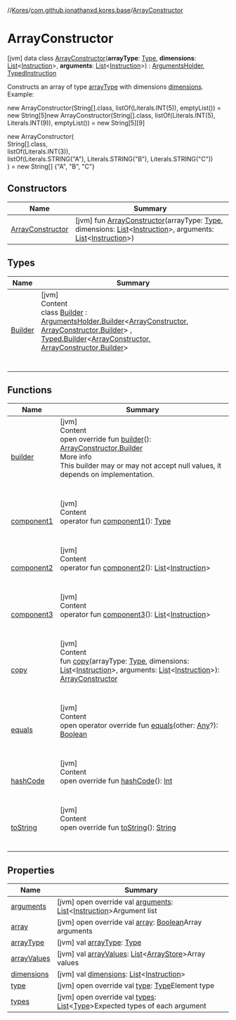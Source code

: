 //[Kores](../../index.md)/[com.github.jonathanxd.kores.base](../index.md)/[ArrayConstructor](index.md)



# ArrayConstructor  
 [jvm] data class [ArrayConstructor](index.md)(**arrayType**: [Type](https://docs.oracle.com/javase/8/docs/api/java/lang/reflect/Type.html), **dimensions**: [List](https://kotlinlang.org/api/latest/jvm/stdlib/kotlin.collections/-list/index.html)<[Instruction](../../com.github.jonathanxd.kores/-instruction/index.md)>, **arguments**: [List](https://kotlinlang.org/api/latest/jvm/stdlib/kotlin.collections/-list/index.html)<[Instruction](../../com.github.jonathanxd.kores/-instruction/index.md)>) : [ArgumentsHolder](../-arguments-holder/index.md), [TypedInstruction](../-typed-instruction/index.md)

Constructs an array of type [arrayType](array-type.md) with dimensions [dimensions](dimensions.md). Example:



new ArrayConstructor(String[].class, listOf(Literals.INT(5)), emptyList()) = new String[5]new ArrayConstructor(String[].class, listOf(Literals.INT(5), Literals.INT(9)), emptyList()) = new String[5][9]

new ArrayConstructor(  
    String[].class,  
    listOf(Literals.INT(3)),  
    listOf(Literals.STRING("A"), Literals.STRING("B"), Literals.STRING("C"))  
) = new String[] {"A", "B", "C"}   


## Constructors  
  
|  Name|  Summary| 
|---|---|
| <a name="com.github.jonathanxd.kores.base/ArrayConstructor/ArrayConstructor/#java.lang.reflect.Type#kotlin.collections.List[com.github.jonathanxd.kores.Instruction]#kotlin.collections.List[com.github.jonathanxd.kores.Instruction]/PointingToDeclaration/"></a>[ArrayConstructor](-array-constructor.md)| <a name="com.github.jonathanxd.kores.base/ArrayConstructor/ArrayConstructor/#java.lang.reflect.Type#kotlin.collections.List[com.github.jonathanxd.kores.Instruction]#kotlin.collections.List[com.github.jonathanxd.kores.Instruction]/PointingToDeclaration/"></a> [jvm] fun [ArrayConstructor](-array-constructor.md)(arrayType: [Type](https://docs.oracle.com/javase/8/docs/api/java/lang/reflect/Type.html), dimensions: [List](https://kotlinlang.org/api/latest/jvm/stdlib/kotlin.collections/-list/index.html)<[Instruction](../../com.github.jonathanxd.kores/-instruction/index.md)>, arguments: [List](https://kotlinlang.org/api/latest/jvm/stdlib/kotlin.collections/-list/index.html)<[Instruction](../../com.github.jonathanxd.kores/-instruction/index.md)>)   <br>


## Types  
  
|  Name|  Summary| 
|---|---|
| <a name="com.github.jonathanxd.kores.base/ArrayConstructor.Builder///PointingToDeclaration/"></a>[Builder](-builder/index.md)| <a name="com.github.jonathanxd.kores.base/ArrayConstructor.Builder///PointingToDeclaration/"></a>[jvm]  <br>Content  <br>class [Builder](-builder/index.md) : [ArgumentsHolder.Builder](../-arguments-holder/-builder/index.md)<[ArrayConstructor](index.md), [ArrayConstructor.Builder](-builder/index.md)> , [Typed.Builder](../-typed/-builder/index.md)<[ArrayConstructor](index.md), [ArrayConstructor.Builder](-builder/index.md)>   <br><br><br>


## Functions  
  
|  Name|  Summary| 
|---|---|
| <a name="com.github.jonathanxd.kores.base/ArrayConstructor/builder/#/PointingToDeclaration/"></a>[builder](builder.md)| <a name="com.github.jonathanxd.kores.base/ArrayConstructor/builder/#/PointingToDeclaration/"></a>[jvm]  <br>Content  <br>open override fun [builder](builder.md)(): [ArrayConstructor.Builder](-builder/index.md)  <br>More info  <br>This builder may or may not accept null values, it depends on implementation.  <br><br><br>
| <a name="com.github.jonathanxd.kores.base/ArrayConstructor/component1/#/PointingToDeclaration/"></a>[component1](component1.md)| <a name="com.github.jonathanxd.kores.base/ArrayConstructor/component1/#/PointingToDeclaration/"></a>[jvm]  <br>Content  <br>operator fun [component1](component1.md)(): [Type](https://docs.oracle.com/javase/8/docs/api/java/lang/reflect/Type.html)  <br><br><br>
| <a name="com.github.jonathanxd.kores.base/ArrayConstructor/component2/#/PointingToDeclaration/"></a>[component2](component2.md)| <a name="com.github.jonathanxd.kores.base/ArrayConstructor/component2/#/PointingToDeclaration/"></a>[jvm]  <br>Content  <br>operator fun [component2](component2.md)(): [List](https://kotlinlang.org/api/latest/jvm/stdlib/kotlin.collections/-list/index.html)<[Instruction](../../com.github.jonathanxd.kores/-instruction/index.md)>  <br><br><br>
| <a name="com.github.jonathanxd.kores.base/ArrayConstructor/component3/#/PointingToDeclaration/"></a>[component3](component3.md)| <a name="com.github.jonathanxd.kores.base/ArrayConstructor/component3/#/PointingToDeclaration/"></a>[jvm]  <br>Content  <br>operator fun [component3](component3.md)(): [List](https://kotlinlang.org/api/latest/jvm/stdlib/kotlin.collections/-list/index.html)<[Instruction](../../com.github.jonathanxd.kores/-instruction/index.md)>  <br><br><br>
| <a name="com.github.jonathanxd.kores.base/ArrayConstructor/copy/#java.lang.reflect.Type#kotlin.collections.List[com.github.jonathanxd.kores.Instruction]#kotlin.collections.List[com.github.jonathanxd.kores.Instruction]/PointingToDeclaration/"></a>[copy](copy.md)| <a name="com.github.jonathanxd.kores.base/ArrayConstructor/copy/#java.lang.reflect.Type#kotlin.collections.List[com.github.jonathanxd.kores.Instruction]#kotlin.collections.List[com.github.jonathanxd.kores.Instruction]/PointingToDeclaration/"></a>[jvm]  <br>Content  <br>fun [copy](copy.md)(arrayType: [Type](https://docs.oracle.com/javase/8/docs/api/java/lang/reflect/Type.html), dimensions: [List](https://kotlinlang.org/api/latest/jvm/stdlib/kotlin.collections/-list/index.html)<[Instruction](../../com.github.jonathanxd.kores/-instruction/index.md)>, arguments: [List](https://kotlinlang.org/api/latest/jvm/stdlib/kotlin.collections/-list/index.html)<[Instruction](../../com.github.jonathanxd.kores/-instruction/index.md)>): [ArrayConstructor](index.md)  <br><br><br>
| <a name="kotlin/Any/equals/#kotlin.Any?/PointingToDeclaration/"></a>[equals](../../com.github.jonathanxd.kores.util/-simple-resolver/index.md#%5Bkotlin%2FAny%2Fequals%2F%23kotlin.Any%3F%2FPointingToDeclaration%2F%5D%2FFunctions%2F-1211764316)| <a name="kotlin/Any/equals/#kotlin.Any?/PointingToDeclaration/"></a>[jvm]  <br>Content  <br>open operator override fun [equals](../../com.github.jonathanxd.kores.util/-simple-resolver/index.md#%5Bkotlin%2FAny%2Fequals%2F%23kotlin.Any%3F%2FPointingToDeclaration%2F%5D%2FFunctions%2F-1211764316)(other: [Any](https://kotlinlang.org/api/latest/jvm/stdlib/kotlin/-any/index.html)?): [Boolean](https://kotlinlang.org/api/latest/jvm/stdlib/kotlin/-boolean/index.html)  <br><br><br>
| <a name="kotlin/Any/hashCode/#/PointingToDeclaration/"></a>[hashCode](../../com.github.jonathanxd.kores.util/-simple-resolver/index.md#%5Bkotlin%2FAny%2FhashCode%2F%23%2FPointingToDeclaration%2F%5D%2FFunctions%2F-1211764316)| <a name="kotlin/Any/hashCode/#/PointingToDeclaration/"></a>[jvm]  <br>Content  <br>open override fun [hashCode](../../com.github.jonathanxd.kores.util/-simple-resolver/index.md#%5Bkotlin%2FAny%2FhashCode%2F%23%2FPointingToDeclaration%2F%5D%2FFunctions%2F-1211764316)(): [Int](https://kotlinlang.org/api/latest/jvm/stdlib/kotlin/-int/index.html)  <br><br><br>
| <a name="kotlin/Any/toString/#/PointingToDeclaration/"></a>[toString](../../com.github.jonathanxd.kores.util/-simple-resolver/index.md#%5Bkotlin%2FAny%2FtoString%2F%23%2FPointingToDeclaration%2F%5D%2FFunctions%2F-1211764316)| <a name="kotlin/Any/toString/#/PointingToDeclaration/"></a>[jvm]  <br>Content  <br>open override fun [toString](../../com.github.jonathanxd.kores.util/-simple-resolver/index.md#%5Bkotlin%2FAny%2FtoString%2F%23%2FPointingToDeclaration%2F%5D%2FFunctions%2F-1211764316)(): [String](https://kotlinlang.org/api/latest/jvm/stdlib/kotlin/-string/index.html)  <br><br><br>


## Properties  
  
|  Name|  Summary| 
|---|---|
| <a name="com.github.jonathanxd.kores.base/ArrayConstructor/arguments/#/PointingToDeclaration/"></a>[arguments](arguments.md)| <a name="com.github.jonathanxd.kores.base/ArrayConstructor/arguments/#/PointingToDeclaration/"></a> [jvm] open override val [arguments](arguments.md): [List](https://kotlinlang.org/api/latest/jvm/stdlib/kotlin.collections/-list/index.html)<[Instruction](../../com.github.jonathanxd.kores/-instruction/index.md)>Argument list   <br>
| <a name="com.github.jonathanxd.kores.base/ArrayConstructor/array/#/PointingToDeclaration/"></a>[array](array.md)| <a name="com.github.jonathanxd.kores.base/ArrayConstructor/array/#/PointingToDeclaration/"></a> [jvm] open override val [array](array.md): [Boolean](https://kotlinlang.org/api/latest/jvm/stdlib/kotlin/-boolean/index.html)Array arguments   <br>
| <a name="com.github.jonathanxd.kores.base/ArrayConstructor/arrayType/#/PointingToDeclaration/"></a>[arrayType](array-type.md)| <a name="com.github.jonathanxd.kores.base/ArrayConstructor/arrayType/#/PointingToDeclaration/"></a> [jvm] val [arrayType](array-type.md): [Type](https://docs.oracle.com/javase/8/docs/api/java/lang/reflect/Type.html)   <br>
| <a name="com.github.jonathanxd.kores.base/ArrayConstructor/arrayValues/#/PointingToDeclaration/"></a>[arrayValues](array-values.md)| <a name="com.github.jonathanxd.kores.base/ArrayConstructor/arrayValues/#/PointingToDeclaration/"></a> [jvm] val [arrayValues](array-values.md): [List](https://kotlinlang.org/api/latest/jvm/stdlib/kotlin.collections/-list/index.html)<[ArrayStore](../-array-store/index.md)>Array values   <br>
| <a name="com.github.jonathanxd.kores.base/ArrayConstructor/dimensions/#/PointingToDeclaration/"></a>[dimensions](dimensions.md)| <a name="com.github.jonathanxd.kores.base/ArrayConstructor/dimensions/#/PointingToDeclaration/"></a> [jvm] val [dimensions](dimensions.md): [List](https://kotlinlang.org/api/latest/jvm/stdlib/kotlin.collections/-list/index.html)<[Instruction](../../com.github.jonathanxd.kores/-instruction/index.md)>   <br>
| <a name="com.github.jonathanxd.kores.base/ArrayConstructor/type/#/PointingToDeclaration/"></a>[type](type.md)| <a name="com.github.jonathanxd.kores.base/ArrayConstructor/type/#/PointingToDeclaration/"></a> [jvm] open override val [type](type.md): [Type](https://docs.oracle.com/javase/8/docs/api/java/lang/reflect/Type.html)Element type   <br>
| <a name="com.github.jonathanxd.kores.base/ArrayConstructor/types/#/PointingToDeclaration/"></a>[types](types.md)| <a name="com.github.jonathanxd.kores.base/ArrayConstructor/types/#/PointingToDeclaration/"></a> [jvm] open override val [types](types.md): [List](https://kotlinlang.org/api/latest/jvm/stdlib/kotlin.collections/-list/index.html)<[Type](https://docs.oracle.com/javase/8/docs/api/java/lang/reflect/Type.html)>Expected types of each argument   <br>


